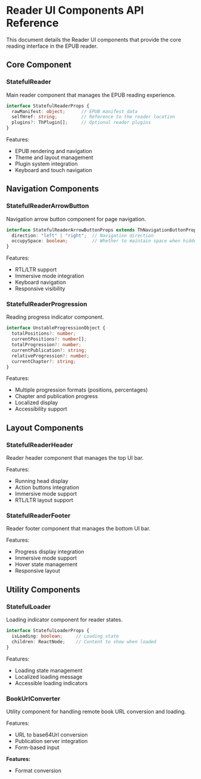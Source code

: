 # Reader UI Components API Reference

This document details the Reader UI components that provide the core reading interface in the EPUB reader.

## Core Component

### StatefulReader

Main reader component that manages the EPUB reading experience.

```typescript
interface StatefulReaderProps {
  rawManifest: object;      // EPUB manifest data
  selfHref: string;         // Reference to the reader location
  plugins?: ThPlugin[];     // Optional reader plugins
}
```

Features:
- EPUB rendering and navigation
- Theme and layout management
- Plugin system integration
- Keyboard and touch navigation

## Navigation Components

### StatefulReaderArrowButton

Navigation arrow button component for page navigation.

```typescript
interface StatefulReaderArrowButtonProps extends ThNavigationButtonProps {
  direction: "left" | "right";  // Navigation direction
  occupySpace: boolean;         // Whether to maintain space when hidden
}
```

Features:
- RTL/LTR support
- Immersive mode integration
- Keyboard navigation
- Responsive visibility

### StatefulReaderProgression

Reading progress indicator component.

```typescript
interface UnstableProgressionObject {
  totalPositions?: number;
  currentPositions?: number[];
  totalProgression?: number;
  currentPublication?: string;
  relativeProgression?: number;
  currentChapter?: string;
}
```

Features:
- Multiple progression formats (positions, percentages)
- Chapter and publication progress
- Localized display
- Accessibility support

## Layout Components

### StatefulReaderHeader

Reader header component that manages the top UI bar.

Features:
- Running head display
- Action buttons integration
- Immersive mode support
- RTL/LTR layout support

### StatefulReaderFooter

Reader footer component that manages the bottom UI bar.

Features:
- Progress display integration
- Immersive mode support
- Hover state management
- Responsive layout

## Utility Components

### StatefulLoader

Loading indicator component for reader states.

```typescript
interface StatefulLoaderProps {
  isLoading: boolean;     // Loading state
  children: ReactNode;    // Content to show when loaded
}
```

Features:
- Loading state management
- Localized loading message
- Accessible loading indicators

### BookUrlConverter

Utility component for handling remote book URL conversion and loading.

Features:
- URL to base64Url conversion
- Publication server integration
- Form-based input

**Features:**
- Format conversion
